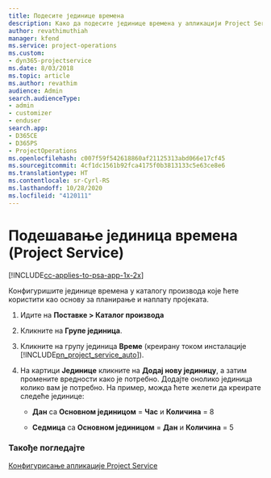 ```yaml
---
title: Подесите јединице времена
description: Како да подесите јединице времена у апликацији Project Service
author: revathimuthiah
manager: kfend
ms.service: project-operations
ms.custom:
- dyn365-projectservice
ms.date: 8/03/2018
ms.topic: article
ms.author: revathim
audience: Admin
search.audienceType:
- admin
- customizer
- enduser
search.app:
- D365CE
- D365PS
- ProjectOperations
ms.openlocfilehash: c007f59f542618860af21125313abd066e17cf45
ms.sourcegitcommit: 4cf1dc1561b92fca4175f0b3813133c5e63ce8e6
ms.translationtype: HT
ms.contentlocale: sr-Cyrl-RS
ms.lasthandoff: 10/28/2020
ms.locfileid: "4120111"
---
```

# <a name="set-up-time-units-project-service"></a>Подешавање јединица времена (Project Service)

[!INCLUDE[cc-applies-to-psa-app-1x-2x](../includes/cc-applies-to-psa-app-1x-2x.md)]

Конфигуришите јединице времена у каталогу производа које ћете користити као основу за планирање и наплату пројеката.  
  
1. Идите на **Поставке > Каталог производа**  
  
2. Кликните на **Групе јединица**.  
  
3. Кликните на групу јединица **Време** (креирану током инсталације [!INCLUDE[pn_project_service_auto](../includes/pn-project-service-auto.md)]).  
  
4. На картици **Јединице** кликните на **Додај нову јединицу**, а затим промените вредности како је потребно. Додајте онолико јединица колико вам је потребно. На пример, можда ћете желети да креирате следеће јединице:  
  
   - **Дан** са **Основном јединицом** = **Час** и **Количина** = 8  
  
   - **Седмица** са **Основном јединицом** = **Дан** и **Количина** = 5  
  
### <a name="see-also"></a>Такође погледајте  
 [Конфигурисање апликације Project Service](../psa/configure.md)
